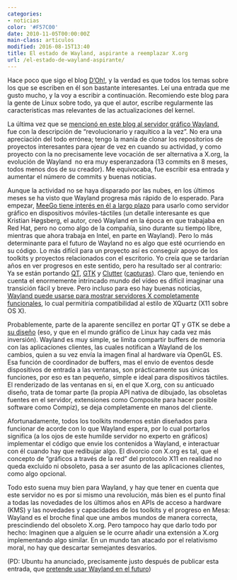 ```yaml
---
categories:
- noticias
color: '#F57C00'
date: 2010-11-05T00:00:00Z
main-class: articulos
modified: 2016-08-15T13:40
title: El estado de Wayland, aspirante a reemplazar X.org
url: /el-estado-de-wayland-aspirante/
---
```


Hace poco que sigo el blog <a target="_blank" href="http://diegocg.blogspot.com/">D&#8217;Oh!</a>, y la verdad es que todos los temas sobre los que se escriben en él son bastante interesantes. Leí una entrada que me gusto mucho, y la voy a escribir a continuación. Recomiendo este blog para la gente de Linux sobre todo, ya que el autor, escribe regularmente las caracteristicas mas relevantes de las actualizaciones del kernel.

La última vez que se [mencionó en este blog al servidor gráfico Wayland][1], fue con la descripción de &#8220;revolucionario y raquítico a la vez&#8221;. No era una apreciación del todo errónea; tengo la manía de clonar los repositorios de proyectos interesantes para ojear de vez en cuando su actividad, y como proyecto con la no precisamente leve vocación de ser alternativa a X.org, la evolución de Wayland&nbsp; no era muy esperanzadora (13 commits en 8 meses, todos menos dos de su creador). Me equivocaba, fue escribir esa entrada y aumentar el número de commits y buenas noticias.

Aunque la actividad no se haya disparado por las nubes, en los últimos meses se ha visto que Wayland progresa más rápido de lo esperado. Para empezar, [ MeeGo tiene interés en él a largo plazo][2] para usarlo como servidor gráfico en dispositivos móviles-táctiles (un detalle interesante es que Kristian Høgsberg, el autor, creó Wayland en la época en que trabajaba en Red Hat, pero no como algo de la compañía, sino durante su tiempo libre, mientras que ahora trabaja en Intel, en parte en Wayland). Pero lo más determinante para el futuro de Wayland no es algo que esté ocurriendo en su código. Lo más difícil para un proyecto así es conseguir apoyo de los toolkits y proyectos relacionados con el escritorio. Yo creía que se tardarían años en ver progresos en este sentido, pero ha resultado ser al contrario: Ya se están portando [QT][3], [GTK][4] y [Clutter][5] ([capturas][6]). Claro que, teniendo en cuenta el enormemente intrincado mundo del vídeo es difícil imaginar una transición fácil y breve. Pero incluso para eso hay buenas noticias,&nbsp; [Wayland puede usarse para mostrar servidores X completamente funcionales][7], lo cual permitiría compatibilidad al estilo de XQuartz (X11 sobre OS X).

Probablemente, parte de la aparente sencillez en portar QT y GTK se debe a [su diseño][8] (eso, y que en el mundo gráfico de Linux hay cada vez más inversión). Wayland es muy simple, se limita compartir buffers de memoria con las aplicaciones clientes, las cuales notifican a Wayland de los cambios, quien a su vez envía la imagen final al hardware vía OpenGL ES. Esa función de coordinador de buffers, mas el envio de eventos desde dispositivos de entrada a las ventanas, son prácticamente sus únicas funciones, por eso es tan pequeño, simple e ideal para dispositivos táctiles. El renderizado de las ventanas en si, en el que X.org, con su anticuado diseño, trata de tomar parte (la propia API nativa de dibujado, las obsoletas fuentes en el servidor, extensiones como Composite para hacer posible software como Compiz), se deja completamente en manos del cliente.

Afortunadamente, todos los toolkits modernos están diseñados para funcionar de acorde con lo que Wayland espera, por lo cual portarlos significa (a los ojos de este humilde servidor no experto en gráficos) implementar el código que envie los contenidos a Wayland, e interactuar con él cuando hay que redibujar algo. El divorcio con X.org es tal, que el concepto de &#8220;gráficos a través de la red&#8221; del protocolo X11 en realidad no queda excluido ni obsoleto, pasa a ser asunto de las aplicaciones clientes, como algo opcional.

Todo esto suena muy bien para Wayland, y hay que tener en cuenta que este servidor no es por si mismo una revolución, más bien es el punto final a todas las novedades de los últimos años en APIs de acceso a hardware (KMS) y las novedades y capacidades de los toolkits y el progreso en Mesa: Wayland es el broche final que une ambos mundos de manera correcta, prescindiendo del obsoleto X.org. Pero tampoco hay que darlo todo por hecho: Imaginen que a alguien se le ocurre añadir una extensión a X.org implementando algo similar. En un mundo tan atacado por el relativismo moral, no hay que descartar semejantes desvaríos.

(PD: Ubuntu ha anunciado, precisamente justo después de publicar esta entrada, que [pretende usar Wayland en el futuro][9])



 [1]: http://diegocg.blogspot.com/2010/08/novedades-en-systemd.html
 [2]: http://www.phoronix.com/scan.php?page=news_item&px;=ODYwMQ
 [3]: http://gitorious.org/%7Ekrh/qt/qt-wayland
 [4]: http://cgit.freedesktop.org/%7Ekrh/gtk/
 [5]: http://cgit.freedesktop.org/%7Ekrh/clutter/
 [6]: http://wayland.freedesktop.org/screenshots.html
 [7]: http://hoegsberg.blogspot.com/2008/12/two-x-servers-and-microphone.html
 [8]: http://wayland.freedesktop.org/architecture.html
 [9]: http://www.markshuttleworth.com/archives/551
